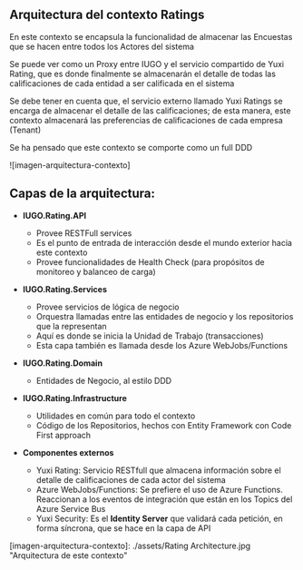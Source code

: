 ## Arquitectura del contexto Ratings

En este contexto se encapsula la funcionalidad de almacenar las Encuestas que se hacen entre todos los Actores del sistema

Se puede ver como un Proxy entre IUGO y el servicio compartido de Yuxi Rating, que es donde finalmente se almacenarán el detalle de todas las calificaciones de cada entidad a ser calificada en el sistema

Se debe tener en cuenta que, el servicio externo llamado Yuxi Ratings se encarga de almacenar el detalle de las calificaciones; de esta manera, este contexto almacenará las preferencias de calificaciones de cada empresa (Tenant)

Se ha pensado que este contexto se comporte como un full DDD

![imagen-arquitectura-contexto]


## Capas de la arquitectura:
* **IUGO.Rating.API**
  * Provee RESTFull services
  * Es el punto de entrada de interacción desde el mundo exterior hacia este contexto
  * Provee funcionalidades de Health Check (para propósitos de monitoreo y balanceo de carga)
* **IUGO.Rating.Services**
  * Provee servicios de lógica de negocio
  * Orquestra llamadas entre las entidades de negocio y los repositorios que la representan
  * Aquí es donde se inicia la Unidad de Trabajo (transacciones)
  * Esta capa también es llamada desde los Azure WebJobs/Functions
* **IUGO.Rating.Domain**
  * Entidades de Negocio, al estilo DDD
* **IUGO.Rating.Infrastructure**
  * Utilidades en común para todo el contexto
  * Código de los Repositorios, hechos con Entity Framework con Code First approach
  
  
* **Componentes externos**
  * Yuxi Rating: Servicio RESTfull que almacena información sobre el detalle de calificaciones de cada actor del sistema
  * Azure WebJobs/Functions: Se prefiere el uso de Azure Functions. Reaccionan a los eventos de integración que están en los Topics del Azure Service Bus
  * Yuxi Security: Es el **Identity Server** que validará cada petición, en forma síncrona, que se hace en la capa de API

[imagen-arquitectura-contexto]: ./assets/Rating Architecture.jpg "Arquitectura de este contexto"